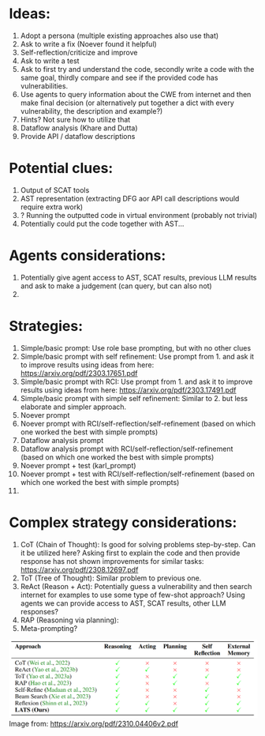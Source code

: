 # Ideas:
1. Adopt a persona (multiple existing approaches also use that)
2. Ask to write a fix (Noever found it helpful)
3. Self-reflection/criticize and improve
4. Ask to write a test
5. Ask to first try and understand the code, secondly write a code with the same goal, thirdly compare and see if the provided code has vulnerabilities.
6. Use agents to query information about the CWE from internet and then make final decision (or alternatively put together a dict with every vulnerability, the description and example?)
7. Hints? Not sure how to utilize that
8. Dataflow analysis (Khare and Dutta)
9. Provide API / dataflow descriptions

# Potential clues:
1. Output of SCAT tools
2. AST representation (extracting DFG aor API call descriptions would require extra work)
3. ? Running the outputted code in virtual environment (probably not trivial)
4. Potentially could put the code together with AST...

# Agents considerations:
1. Potentially give agent access to AST, SCAT results, previous LLM results and ask to make a judgement (can query, but can also not)
2. 

# Strategies:
1. Simple/basic prompt: Use role base prompting, but with no other clues
2. Simple/basic prompt with self refinement: 
   Use prompt from 1. and ask it to improve results using ideas from here: https://arxiv.org/pdf/2303.17651.pdf
3. Simple/basic prompt with RCI: 
   Use prompt from 1. and ask it to improve results using ideas from here: https://arxiv.org/pdf/2303.17491.pdf
4. Simple/basic prompt with simple self refinement: 
   Similar to 2. but less elaborate and simpler approach.
5. Noever prompt
6. Noever prompt with RCI/self-reflection/self-refinement (based on which one worked the best with simple prompts)
7. Dataflow analysis prompt
8. Dataflow analysis prompt with RCI/self-reflection/self-refinement (based on which one worked the best with simple prompts)
9. Noever prompt + test (karl_prompt)
10. Noever prompt + test with RCI/self-reflection/self-refinement (based on which one worked the best with simple prompts)
11. 

# Complex strategy considerations:
1. CoT (Chain of Thought): Is good for solving problems step-by-step. 
   Can it be utilized here? Asking first to explain the code and then provide response has not shown improvements for similar tasks: https://arxiv.org/pdf/2308.12697.pdf
2. ToT (Tree of Thought): Similar problem to previous one.
3. ReAct (Reason + Act): Potentially guess a vulnerability and then search internet for examples to use some type of few-shot approach?
   Using agents we can provide access to AST, SCAT results, other LLM responses?
4. RAP (Reasoning via planning): 
5. Meta-prompting?

![img.png](img.png)
Image from: https://arxiv.org/pdf/2310.04406v2.pdf
